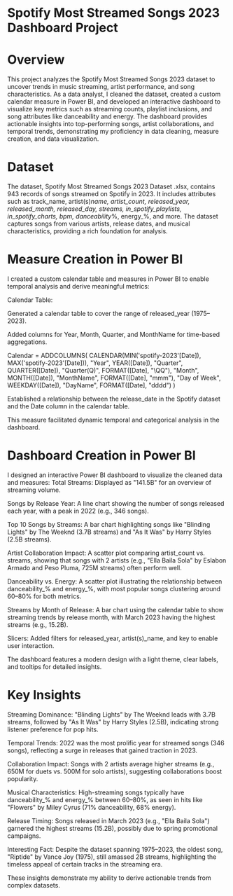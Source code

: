 # Spotify Most Streamed Songs 2023 Dashboard Project

# Overview

This project analyzes the Spotify Most Streamed Songs 2023 dataset to uncover trends in music streaming, artist performance, and song characteristics. As a data analyst, I cleaned the dataset, created a custom calendar measure in Power BI, and developed an interactive dashboard to visualize key metrics such as streaming counts, playlist inclusions, and song attributes like danceability and energy. The dashboard provides actionable insights into top-performing songs, artist collaborations, and temporal trends, demonstrating my proficiency in data cleaning, measure creation, and data visualization.

# Dataset

The dataset, Spotify Most Streamed Songs 2023 Dataset .xlsx, contains 943 records of songs streamed on Spotify in 2023. It includes attributes such as track_name, artist(s)_name, artist_count, released_year, released_month, released_day, streams, in_spotify_playlists, in_spotify_charts, bpm, danceability_%, energy_%, and more. The dataset captures songs from various artists, release dates, and musical characteristics, providing a rich foundation for analysis.

# Measure Creation in Power BI

I created a custom calendar table and measures in Power BI to enable temporal analysis and derive meaningful metrics:

Calendar Table:

Generated a calendar table to cover the range of released_year (1975–2023).

Added columns for Year, Month, Quarter, and MonthName for time-based aggregations.

Calendar = 
ADDCOLUMNS(
    CALENDAR(MIN('spotify-2023'[Date]), MAX('spotify-2023'[Date])),
    "Year", YEAR([Date]),
    "Quarter", QUARTER([Date]),
    "Quarter(Q)", FORMAT([Date], "\QQ"),
    "Month", MONTH([Date]),
    "MonthName", FORMAT([Date], "mmm"),
    "Day of Week", WEEKDAY([Date]),
    "DayName", FORMAT([Date], "dddd")
)

Established a relationship between the release_date in the Spotify dataset and the Date column in the calendar table.

This measure facilitated dynamic temporal and categorical analysis in the dashboard.

# Dashboard Creation in Power BI

I designed an interactive Power BI dashboard to visualize the cleaned data and measures:
Total Streams: Displayed as "141.5B" for an overview of streaming volume.

Songs by Release Year: A line chart showing the number of songs released each year, with a peak in 2022 (e.g., 346 songs).

Top 10 Songs by Streams: A bar chart highlighting songs like "Blinding Lights" by The Weeknd (3.7B streams) and "As It Was" by Harry Styles (2.5B streams).

Artist Collaboration Impact: A scatter plot comparing artist_count vs. streams, showing that songs with 2 artists (e.g., "Ella Baila Sola" by Eslabon Armado and Peso Pluma, 725M streams) often perform well.

Danceability vs. Energy: A scatter plot illustrating the relationship between danceability_% and energy_%, with most popular songs clustering around 60–80% for both metrics.

Streams by Month of Release: A bar chart using the calendar table to show streaming trends by release month, with March 2023 having the highest streams (e.g., 15.2B).

Slicers: Added filters for released_year, artist(s)_name, and key to enable user interaction.

The dashboard features a modern design with a light theme, clear labels, and tooltips for detailed insights.

# Key Insights

Streaming Dominance: "Blinding Lights" by The Weeknd leads with 3.7B streams, followed by "As It Was" by Harry Styles (2.5B), indicating strong listener preference for pop hits.

Temporal Trends: 2022 was the most prolific year for streamed songs (346 songs), reflecting a surge in releases that gained traction in 2023.

Collaboration Impact: Songs with 2 artists average higher streams (e.g., 650M for duets vs. 500M for solo artists), suggesting collaborations boost popularity.

Musical Characteristics: High-streaming songs typically have danceability_% and energy_% between 60–80%, as seen in hits like "Flowers" by Miley Cyrus (71% danceability, 68% energy).

Release Timing: Songs released in March 2023 (e.g., "Ella Baila Sola") garnered the highest streams (15.2B), possibly due to spring promotional campaigns.

Interesting Fact: Despite the dataset spanning 1975–2023, the oldest song, "Riptide" by Vance Joy (1975), still amassed 2B streams, highlighting the timeless appeal of certain tracks in the streaming era.

These insights demonstrate my ability to derive actionable trends from complex datasets.
